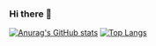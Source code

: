 ### Hi there 👋

<!--
**seiichi-shiraishi/seiichi-shiraishi** is a ✨ _special_ ✨ repository because its `README.md` (this file) appears on your GitHub profile.

Here are some ideas to get you started:

- 🔭 I’m currently working on ...
- 🌱 I’m currently learning ...
- 👯 I’m looking to collaborate on ...
- 🤔 I’m looking for help with ...
- 💬 Ask me about ...
- 📫 How to reach me: ...
- 😄 Pronouns: ...
- ⚡ Fun fact: ...
-->


[![Anurag's GitHub stats](https://github-readme-stats-chi-ten-59.vercel.app/api?username=seiichi-shiraishi&count_private=true&show_icons=true&layout=compact&theme=dark)](https://github.com/anuraghazra/github-readme-stats)
[![Top Langs](https://github-readme-stats-chi-ten-59.vercel.app/api/top-langs/?username=seiichi-shiraishi&count_private=true&layout=compact&theme=dark)](https://github.com/anuraghazra/github-readme-stats)
